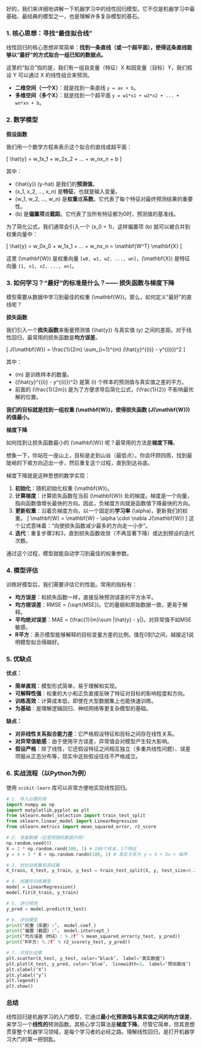 好的，我们来详细地讲解一下机器学习中的线性回归模型。它不仅是机器学习中最基础、最经典的模型之一，也是理解许多复杂模型的基石。

### 1. 核心思想：寻找“最佳拟合线”

线性回归的核心思想非常简单：**找到一条直线（或一个超平面），使得这条直线能够以“最好”的方式拟合一组已知的数据点。**

这里的“拟合”指的是，我们有一组自变量（特征）X 和因变量（目标）Y，我们假设 Y 可以通过 X 的线性组合来预测。

*   **二维空间（一个X）**：就是找到一条直线 `y = ax + b`。
*   **多维空间（多个X）**：就是找到一个超平面 `y = w1*x1 + w2*x2 + ... + wn*xn + b`。

### 2. 数学模型

**假设函数**

我们用一个数学方程来表示这个拟合的直线或超平面：

\[ \hat{y} = w_1x_1 + w_2x_2 + ... + w_nx_n + b \]

其中：
*   \(\hat{y}\) (y-hat) 是我们的**预测值**。
*   \(x_1, x_2, ..., x_n\) 是**特征**，也就是输入变量。
*   \(w_1, w_2, ..., w_n\) 是**权重**或**系数**。它代表了每个特征对最终预测结果的重要性。
*   \(b\) 是**偏置项**或**截距**。它代表了当所有特征都为0时，预测值的基准线。

为了简化公式，我们通常会引入一个 \(x_0 = 1\)，这样偏置项 \(b\) 就可以被合并到权重向量中：

\[ \hat{y} = w_0x_0 + w_1x_1 + ... + w_nx_n = \mathbf{W^T} \mathbf{X} \]

这里 \(\mathbf{W}\) 是权重向量 `[w0, w1, w2, ..., wn]`，\(\mathbf{X}\) 是特征向量 `[1, x1, x2, ..., xn]`。

### 3. 如何学习？“最好”的标准是什么？—— 损失函数与梯度下降

模型需要从数据中学习到最佳的权重 \(\mathbf{W}\)。那么，如何定义“最好”的直线呢？

**损失函数**

我们引入一个**损失函数**来衡量预测值 \(\hat{y}\) 与真实值 \(y\) 之间的差距。对于线性回归，最常用的损失函数是**均方误差**。

\[ J(\mathbf{W}) = \frac{1}{2m} \sum_{i=1}^{m} (\hat{y}^{(i)} - y^{(i)})^2 \]

其中：
*   \(m\) 是训练样本的数量。
*   \((\hat{y}^{(i)} - y^{(i)})^2\) 是第 \(i\) 个样本的预测值与真实值之差的平方。
*   前面的 \(\frac{1}{2m}\) 是为了方便求导后简化公式，\(\frac{1}{2}\) 不影响最优解的位置。

**我们的目标就是找到一组权重 \(\mathbf{W}\)，使得损失函数 \(J(\mathbf{W})\) 的值最小。**

**梯度下降**

如何找到让损失函数最小的 \(\mathbf{W}\) 呢？最常用的方法是**梯度下降**。

想象一下，你站在一座山上，目标是走到山谷（最低点）。你会环顾四周，找到最陡峭的下坡方向迈出一步，然后重复这个过程，直到到达谷底。

梯度下降就是这种思想的数学实现：
1.  **初始化**：随机初始化权重 \(\mathbf{W}\)。
2.  **计算梯度**：计算损失函数在当前 \(\mathbf{W}\) 处的梯度。梯度是一个向量，指向函数值增长最快的方向。因此，负梯度方向就是函数值下降最快的方向。
3.  **更新权重**：沿着负梯度方向，以一个固定的**学习率** \(\alpha\)，更新我们的权重。
    \[ \mathbf{W} = \mathbf{W} - \alpha \cdot \nabla J(\mathbf{W}) \]
    这个公式意味着：“向使损失函数减少最多的方向走一小步”。
4.  **迭代**：重复步骤2和3，直到损失函数收敛（不再显著下降）或达到预设的迭代次数。

通过这个过程，模型就能自动学习到最佳的权重参数。

### 4. 模型评估

训练好模型后，我们需要评估它的性能。常用的指标有：

*   **均方误差**：和损失函数一样，直接反映预测误差的平方水平。
*   **均方根误差**：RMSE = \(\sqrt{MSE}\)。它的量纲和原始数据一致，更易于解释。
*   **平均绝对误差**：MAE = \(\frac{1}{m}\sum |\hat{y} - y|\)。对异常值不如MSE敏感。
*   **R平方**：表示模型能够解释的目标变量方差的比例。值在0到1之间，越接近1说明模型拟合得越好。

### 5. 优缺点

**优点：**
*   **简单直观**：模型形式简单，易于理解和实现。
*   **可解释性强**：权重的大小和正负直接反映了特征对目标的影响程度和方向。
*   **训练高效**：计算成本低，即使在大型数据集上也能快速训练。
*   **为基础**：是理解逻辑回归、神经网络等更复杂模型的基础。

**缺点：**
*   **对非线性关系拟合能力差**：它严格假设特征和目标之间存在线性关系。
*   **对异常值敏感**：由于使用平方误差，异常值会对模型产生较大影响。
*   **假设严格**：除了线性，它还假设特征之间相互独立（多重共线性问题）、误差项服从正态分布等，现实中这些假设往往不严格成立。

### 6. 实战流程（以Python为例）

使用 `scikit-learn` 库可以非常方便地实现线性回归。

```python
# 1. 导入必要的库
import numpy as np
import matplotlib.pyplot as plt
from sklearn.model_selection import train_test_split
from sklearn.linear_model import LinearRegression
from sklearn.metrics import mean_squared_error, r2_score

# 2. 准备数据（这里用随机数据示例）
np.random.seed(0)
X = 2 * np.random.rand(100, 1) # 100个样本，1个特征
y = 4 + 3 * X + np.random.randn(100, 1) # 真实关系为 y = 4 + 3x + 噪声

# 3. 划分训练集和测试集
X_train, X_test, y_train, y_test = train_test_split(X, y, test_size=0.2, random_state=0)

# 4. 创建并训练模型
model = LinearRegression()
model.fit(X_train, y_train)

# 5. 进行预测
y_pred = model.predict(X_test)

# 6. 评估模型
print(‘权重（系数）:’， model.coef_)
print(‘偏置（截距）:’， model.intercept_)
print(‘均方误差（MSE）: %.2f’ % mean_squared_error(y_test, y_pred))
print(‘R平方: %.2f’ % r2_score(y_test, y_pred))

# 7. 可视化结果
plt.scatter(X_test, y_test, color=‘black’， label=‘真实数据’)
plt.plot(X_test, y_pred, color=‘blue’， linewidth=3， label=‘预测直线’)
plt.xlabel(‘X’)
plt.ylabel(‘y’)
plt.legend()
plt.show()
```

### 总结

线性回归是机器学习的入门模型，它通过**最小化预测值与真实值之间的均方误差**，来学习一个**线性的**预测函数。其核心学习算法是**梯度下降**。尽管它简单，但其思想贯穿整个机器学习领域，是每个学习者的必经之路。理解线性回归，是打开机器学习大门的第一把钥匙。